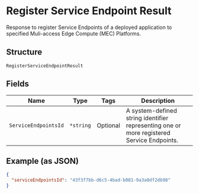 
# Register Service Endpoint Result

Response to register Service Endpoints of a deployed application to specified Muli-access Edge Compute (MEC) Platforms.

## Structure

`RegisterServiceEndpointResult`

## Fields

| Name | Type | Tags | Description |
|  --- | --- | --- | --- |
| `ServiceEndpointsId` | `*string` | Optional | A system-defined string identifier representing one or more registered Service Endpoints. |

## Example (as JSON)

```json
{
  "serviceEndpointsId": "43f3f7bb-d6c5-4bad-b081-9a3a0df2db98"
}
```

